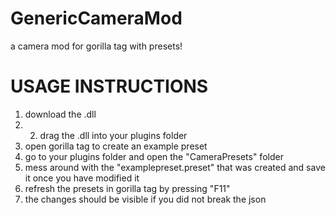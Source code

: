 # GenericCameraMod
a camera mod for gorilla tag with presets!

# USAGE INSTRUCTIONS
1. download the .dll
2. 2. drag the .dll into your plugins folder
3. open gorilla tag to create an example preset
4. go to your plugins folder and open the "CameraPresets" folder
5. mess around with the "examplepreset.preset" that was created and save it once you have modified it
6. refresh the presets in gorilla tag by pressing "F11"
7. the changes should be visible if you did not break the json

